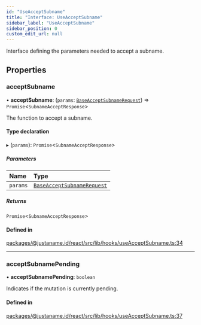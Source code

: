 ```yaml
---
id: "UseAcceptSubname"
title: "Interface: UseAcceptSubname"
sidebar_label: "UseAcceptSubname"
sidebar_position: 0
custom_edit_url: null
---
```


Interface defining the parameters needed to accept a subname.

## Properties

### acceptSubname

• **acceptSubname**: (`params`: [`BaseAcceptSubnameRequest`](BaseAcceptSubnameRequest.md)) => `Promise`<`SubnameAcceptResponse`\>

The function to accept a subname.

#### Type declaration

▸ (`params`): `Promise`<`SubnameAcceptResponse`\>

##### Parameters

| Name | Type |
| :------ | :------ |
| `params` | [`BaseAcceptSubnameRequest`](BaseAcceptSubnameRequest.md) |

##### Returns

`Promise`<`SubnameAcceptResponse`\>

#### Defined in

[packages/@justaname.id/react/src/lib/hooks/useAcceptSubname.ts:34](https://github.com/JustaName-id/JustaName-sdk/blob/0b5bd45/packages/@justaname.id/react/src/lib/hooks/useAcceptSubname.ts#L34)

___

### acceptSubnamePending

• **acceptSubnamePending**: `boolean`

Indicates if the mutation is currently pending.

#### Defined in

[packages/@justaname.id/react/src/lib/hooks/useAcceptSubname.ts:37](https://github.com/JustaName-id/JustaName-sdk/blob/0b5bd45/packages/@justaname.id/react/src/lib/hooks/useAcceptSubname.ts#L37)
